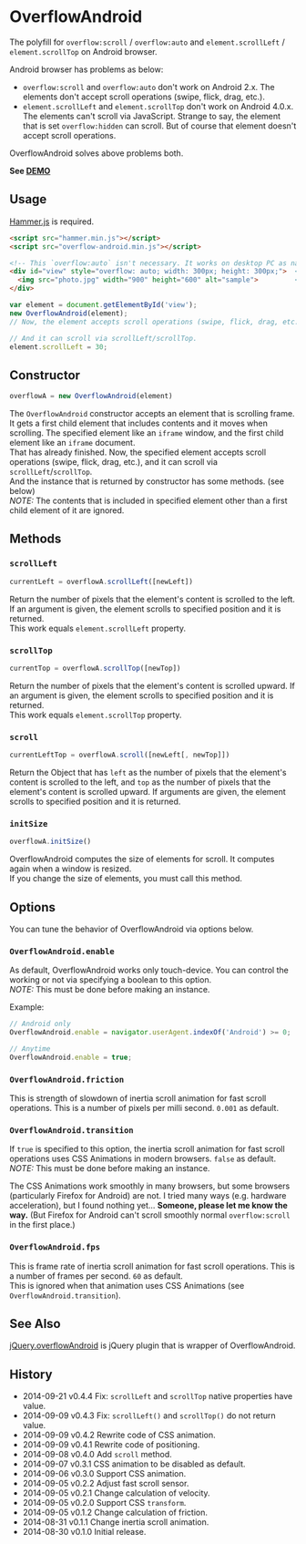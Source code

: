 # OverflowAndroid

The polyfill for `overflow:scroll` / `overflow:auto` and `element.scrollLeft` / `element.scrollTop` on Android browser.

Android browser has problems as below:

- `overflow:scroll` and `overflow:auto` don't work on Android 2.x. The elements don't accept scroll operations (swipe, flick, drag, etc.).
- `element.scrollLeft` and `element.scrollTop` don't work on Android 4.0.x. The elements can't scroll via JavaScript. Strange to say, the element that is set `overflow:hidden` can scroll. But of course that element doesn't accept scroll operations.

OverflowAndroid solves above problems both.

**See <a href="http://anseki.github.io/overflow-android">DEMO</a>**

## Usage
[Hammer.js](http://hammerjs.github.io/) is required.

```html
<script src="hammer.min.js"></script>
<script src="overflow-android.min.js"></script>
```

```html
<!-- This `overflow:auto` isn't necessary. It works on desktop PC as native. -->
<div id="view" style="overflow: auto; width: 300px; height: 300px;">  <!-- Like an iframe window -->
  <img src="photo.jpg" width="900" height="600" alt="sample">         <!-- Like an iframe document -->
</div>
```

```js
var element = document.getElementById('view');
new OverflowAndroid(element);
// Now, the element accepts scroll operations (swipe, flick, drag, etc.).

// And it can scroll via scrollLeft/scrollTop.
element.scrollLeft = 30;
```

## Constructor

```js
overflowA = new OverflowAndroid(element)
```

The `OverflowAndroid` constructor accepts an element that is scrolling frame. It gets a first child element that includes contents and it moves when scrolling. The specified element like an `iframe` window, and the first child element like an `iframe` document.  
That has already finished. Now, the specified element accepts scroll operations (swipe, flick, drag, etc.), and it can scroll via `scrollLeft`/`scrollTop`.  
And the instance that is returned by constructor has some methods. (see below)  
*NOTE:* The contents that is included in specified element other than a first child element of it are ignored.

## Methods

### `scrollLeft`

```js
currentLeft = overflowA.scrollLeft([newLeft])
```

Return the number of pixels that the element's content is scrolled to the left. If an argument is given, the element scrolls to specified position and it is returned.  
This work equals `element.scrollLeft` property.

### `scrollTop`

```js
currentTop = overflowA.scrollTop([newTop])
```

Return the number of pixels that the element's content is scrolled upward. If an argument is given, the element scrolls to specified position and it is returned.  
This work equals `element.scrollTop` property.

### `scroll`

```js
currentLeftTop = overflowA.scroll([newLeft[, newTop]])
```

Return the Object that has `left` as the number of pixels that the element's content is scrolled to the left, and `top` as the number of pixels that the element's content is scrolled upward. If arguments are given, the element scrolls to specified position and it is returned.

### `initSize`

```js
overflowA.initSize()
```

OverflowAndroid computes the size of elements for scroll. It computes again when a window is resized.  
If you change the size of elements, you must call this method.

## Options

You can tune the behavior of OverflowAndroid via options below.

### `OverflowAndroid.enable`

As default, OverflowAndroid works only touch-device. You can control the working or not via specifying a boolean to this option.  
*NOTE:* This must be done before making an instance.

Example:

```js
// Android only
OverflowAndroid.enable = navigator.userAgent.indexOf('Android') >= 0;
```

```js
// Anytime
OverflowAndroid.enable = true;
```

### `OverflowAndroid.friction`
This is strength of slowdown of inertia scroll animation for fast scroll operations. This is a number of pixels per milli second. `0.001` as default.

### `OverflowAndroid.transition`
If `true` is specified to this option, the inertia scroll animation for fast scroll operations uses CSS Animations in modern browsers. `false` as default.  
*NOTE:* This must be done before making an instance.

The CSS Animations work smoothly in many browsers, but some browsers (particularly Firefox for Android) are not. I tried many ways (e.g. hardware acceleration), but I found nothing yet... **Someone, please let me know the way.** (But Firefox for Android can't scroll smoothly normal `overflow:scroll` in the first place.)

### `OverflowAndroid.fps`
This is frame rate of inertia scroll animation for fast scroll operations. This is a number of frames per second. `60` as default.  
This is ignored when that animation uses CSS Animations (see `OverflowAndroid.transition`).

## See Also

[jQuery.overflowAndroid](https://github.com/anseki/jquery-overflow-android) is jQuery plugin that is wrapper of OverflowAndroid.

## History
 * 2014-09-21			v0.4.4			Fix: `scrollLeft` and `scrollTop` native properties have value.
 * 2014-09-09			v0.4.3			Fix: `scrollLeft()` and `scrollTop()` do not return value.
 * 2014-09-09			v0.4.2			Rewrite code of CSS animation.
 * 2014-09-09			v0.4.1			Rewrite code of positioning.
 * 2014-09-08			v0.4.0			Add `scroll` method.
 * 2014-09-07			v0.3.1			CSS animation to be disabled as default.
 * 2014-09-06			v0.3.0			Support CSS animation.
 * 2014-09-05			v0.2.2			Adjust fast scroll sensor.
 * 2014-09-05			v0.2.1			Change calculation of velocity.
 * 2014-09-05			v0.2.0			Support CSS `transform`.
 * 2014-09-05			v0.1.2			Change calculation of friction.
 * 2014-08-31			v0.1.1			Change inertia scroll animation.
 * 2014-08-30			v0.1.0			Initial release.
